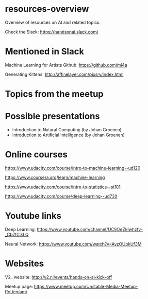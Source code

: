 # resources-overview
Overview of resources on AI and related topics.

Check the Slack: https://handsonai.slack.com/

# Mentioned in Slack
Machine Learning for Artists Github: https://github.com/ml4a

Generating Kittens: http://affinelayer.com/pixsrv/index.html

# Topics from the meetup

# Possible presentations

- Introduction to Natural Computing (by Johan Groenen)
- Introduction to Artificial Intelligence (by Johan Groenen)

# Online courses
https://www.udacity.com/course/intro-to-machine-learning--ud120

https://www.coursera.org/learn/machine-learning

https://www.udacity.com/course/intro-to-statistics--st101

https://www.udacity.com/course/deep-learning--ud730

# Youtube links
Deep Learning: https://www.youtube.com/channel/UC9OeZkIwhzfv-_Cb7fCikLQ

Neural Network: https://www.youtube.com/watch?v=AyzOUbkUf3M

# Websites
V2_ website: http://v2.nl/events/hands-on-ai-kick-off

Meetup page: https://www.meetup.com/Unstable-Media-Meetup-Rotterdam/
